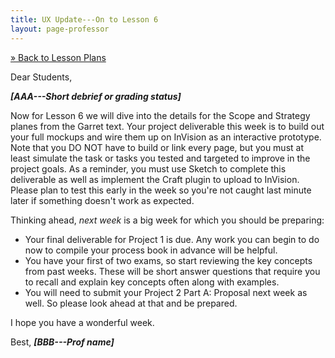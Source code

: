 ```yaml
---
title: UX Update---On to Lesson 6
layout: page-professor
---
```

[&raquo; Back to Lesson Plans](/lesson-plans/)

Dear Students,

***[AAA---Short debrief or grading status]***

Now for Lesson 6 we will dive into the details for the Scope and Strategy planes from the Garret text. Your project deliverable this week is to build out your full mockups and wire them up on InVision as an interactive prototype. Note that you DO NOT have to build or link every page, but you must at least simulate the task or tasks you tested and targeted to improve in the project goals. As a reminder, you must use Sketch to complete this deliverable as well as implement the Craft plugin to upload to InVision. Please plan to test this early in the week so you're not caught last minute later if something doesn't work as expected.

Thinking ahead, *next week* is a big week for which you should be preparing:

- Your final deliverable for Project 1 is due. Any work you can begin to do now to compile your process book in advance will be helpful.
- You have your first of two exams, so start reviewing the key concepts from past weeks. These will be short answer questions that require you to recall and explain key concepts often along with examples.
- You will need to submit your Project 2 Part A: Proposal next week as well. So please look ahead at that and be prepared.

I hope you have a wonderful week.

Best,
***[BBB---Prof name]***
